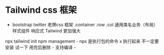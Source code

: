 # Tailwind css 框架
- bootstrap  twitter 老牌css 框架  .container .row .col
通用类名业务（布局） 样式组件 响应式 
Tailwind 更加强大

npx tailwind init
    npm management
    - npx 是执行包的命令  x 执行起来
        不一定要安装 试一下
        用完后删除
    - 支持编译
    - 